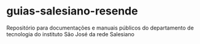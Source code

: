 # guias-salesiano-resende
Repositório para documentações e manuais públicos do departamento de tecnologia do instituto São José da rede Salesiano

